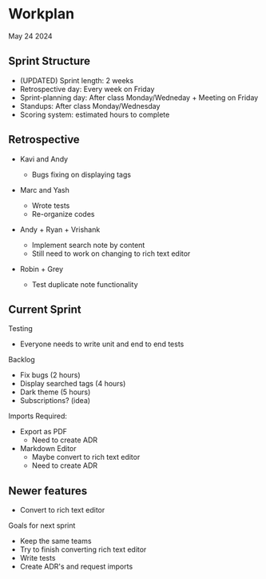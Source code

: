 # Workplan

May 24 2024

## Sprint Structure

- (UPDATED) Sprint length: 2 weeks
- Retrospective day: Every week on Friday
- Sprint-planning day: After class Monday/Wedneday + Meeting on Friday
- Standups: After class Monday/Wednesday
- Scoring system: estimated hours to complete

## Retrospective

- Kavi and Andy

  - Bugs fixing on displaying tags

- Marc and Yash

  - Wrote tests
  - Re-organize codes

- Andy + Ryan + Vrishank

  - Implement search note by content
  - Still need to work on changing to rich text editor

- Robin + Grey
  
  - Test duplicate note functionality

## Current Sprint

Testing

- Everyone needs to write unit and end to end tests

Backlog

- Fix bugs (2 hours)
- Display searched tags (4 hours)
- Dark theme (5 hours)
- Subscriptions? (idea)

Imports Required:

- Export as PDF
  - Need to create ADR
- Markdown Editor
  - Maybe convert to rich text editor
  - Need to create ADR

## Newer features

- Convert to rich text editor

Goals for next sprint

- Keep the same teams
- Try to finish converting rich text editor
- Write tests
- Create ADR's and request imports

